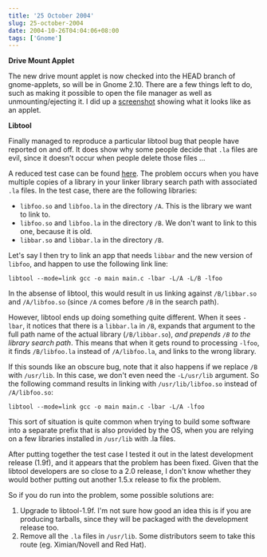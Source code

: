 ```yaml
---
title: '25 October 2004'
slug: 25-october-2004
date: 2004-10-26T04:04:06+08:00
tags: ['Gnome']
---
```


**Drive Mount Applet**

The new drive mount applet is now checked into the HEAD branch of
gnome-applets, so will be in Gnome 2.10. There are a few things left to
do, such as making it possible to open the file manager as well as
unmounting/ejecting it. I did up a
[screenshot](http://www.gnome.org/~jamesh/images/drive-mount-applet.png)
showing what it looks like as an applet.

**Libtool**

Finally managed to reproduce a particular libtool bug that people have
reported on and off. It does show why some people decide that `.la`
files are evil, since it doesn\'t occur when people delete those files
\...

A reduced test case can be found
[here](http://bugzilla.gnome.org/attachment.cgi?id=33052&action=view).
The problem occurs when you have multiple copies of a library in your
linker library search path with associated `.la` files. In the test
case, there are the following libraries:

-   `libfoo.so` and `libfoo.la` in the directory `/A`. This is the
    library we want to link to.
-   `libfoo.so` and `libfoo.la` in the directory `/B`. We don\'t want to
    link to this one, because it is old.
-   `libbar.so` and `libbar.la` in the directory `/B`.

Let\'s say I then try to link an app that needs `libbar` and the new
version of `libfoo`, and happen to use the following link line:

    libtool --mode=link gcc -o main main.c -lbar -L/A -L/B -lfoo

In the absense of libtool, this would result in us linking against
`/B/libbar.so` and `/A/libfoo.so` (since `/A` comes before `/B` in the
search path).

However, libtool ends up doing something quite different. When it sees
`-lbar`, it notices that there is a `libbar.la` in `/B`, expands that
argument to the full path name of the actual library (`/B/libbar.so`),
*and prepends `/B` to the library search path*. This means that when
it gets round to processing `-lfoo`, it finds `/B/libfoo.la` instead
of `/A/libfoo.la`, and links to the wrong library.

If this sounds like an obscure bug, note that it also happens if we
replace `/B` with `/usr/lib`. In this case, we don\'t even need the
`-L/usr/lib` argument. So the following command results in linking
with `/usr/lib/libfoo.so` instead of `/A/libfoo.so`:

    libtool --mode=link gcc -o main main.c -lbar -L/A -lfoo

This sort of situation is quite common when trying to build some
software into a separate prefix that is also provided by the OS, when
you are relying on a few libraries installed in `/usr/lib` with .la
files.

After putting together the test case I tested it out in the latest
development release (1.9f), and it appears that the problem has been
fixed. Given that the libtool developers are so close to a 2.0
release, I don\'t know whether they would bother putting out another
1.5.x release to fix the problem.

So if you do run into the problem, some possible solutions are:

1.  Upgrade to libtool-1.9f. I\'m not sure how good an idea this is
    if you are producing tarballs, since they will be packaged with
    the development release too.
2.  Remove all the `.la` files in `/usr/lib`. Some distributors seem
    to take this route (eg. Ximian/Novell and Red Hat).
